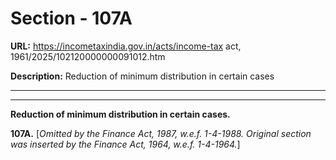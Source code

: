 # Section - 107A

**URL:** https://incometaxindia.gov.in/acts/income-tax act, 1961/2025/102120000000091012.htm

**Description:** Reduction of minimum distribution in certain cases

---

****

**Reduction of minimum distribution in certain cases.**

**107A.** [_Omitted by the Finance Act, 1987, w.e.f. 1-4-1988. Original section was inserted by the Finance Act, 1964, w.e.f. 1-4-1964._]